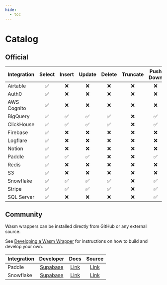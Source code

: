 ```yaml
---
hide:
  - toc
---
```


# Catalog

## Official

| Integration | Select | Insert | Update | Delete | Truncate | Push Down |
| ----------- | :----: | :----: | :----: | :----: | :------: | :-------: |
| Airtable    |   ✅   |   ❌   |   ❌   |   ❌   |    ❌    |    ❌     |
| Auth0       |   ✅   |   ❌   |   ❌   |   ❌   |    ❌    |    ❌     |
| AWS Cognito |   ✅   |   ❌   |   ❌   |   ❌   |    ❌    |    ❌     |
| BigQuery    |   ✅   |   ✅   |   ✅   |   ✅   |    ❌    |    ✅     |
| ClickHouse  |   ✅   |   ✅   |   ✅   |   ✅   |    ❌    |    ✅     |
| Firebase    |   ✅   |   ❌   |   ❌   |   ❌   |    ❌    |    ❌     |
| Logflare    |   ✅   |   ❌   |   ❌   |   ❌   |    ❌    |    ❌     |
| Notion      |   ✅   |   ❌   |   ❌   |   ❌   |    ❌    |    ❌     |
| Paddle      |   ✅   |   ✅   |   ✅   |   ❌   |    ❌    |    ✅     |
| Redis       |   ✅   |   ❌   |   ❌   |   ❌   |    ❌    |    ❌     |
| S3          |   ✅   |   ❌   |   ❌   |   ❌   |    ❌    |    ❌     |
| Snowflake   |   ✅   |   ✅   |   ✅   |   ✅   |    ❌    |    ✅     |
| Stripe      |   ✅   |   ✅   |   ✅   |   ✅   |    ❌    |    ✅     |
| SQL Server  |   ✅   |   ❌   |   ❌   |   ❌   |    ❌    |    ✅     |

## Community

Wasm wrappers can be installed directly from GitHub or any external source.

See [Developing a Wasm Wrapper](/wrappers/guides/create-wasm-wrapper/) for instructions on how to build and develop your own.

| Integration |            Developer             |                 Docs                 |                                         Source                                         |
| ----------- | :------------------------------: | :----------------------------------: | :------------------------------------------------------------------------------------: |
| Paddle      | [Supabase](https://supabase.com) |  [Link](/wrappers/catalog/paddle/)   |  [Link](https://github.com/supabase/wrappers/tree/main/wasm-wrappers/fdw/paddle_fdw)   |
| Snowflake   | [Supabase](https://supabase.com) | [Link](/wrappers/catalog/snowflake/) | [Link](https://github.com/supabase/wrappers/tree/main/wasm-wrappers/fdw/snowflake_fdw) |

